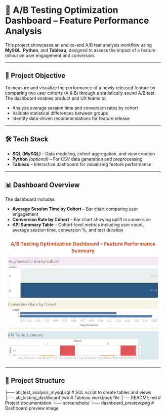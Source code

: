 # 🧪 A/B Testing Optimization Dashboard – Feature Performance Analysis

This project showcases an end-to-end A/B test analysis workflow using **MySQL**, **Python**, and **Tableau**, designed to assess the impact of a feature rollout on user engagement and conversion.

---

## 📌 Project Objective

To measure and visualize the performance of a newly released feature by comparing two user cohorts (A & B) through a statistically sound A/B test. The dashboard enables product and UX teams to:

- Analyze average session time and conversion rates by cohort  
- Validate statistical differences between groups  
- Identify data-driven recommendations for feature release  

---

## 🛠 Tech Stack

- **SQL (MySQL)** – Data modeling, cohort aggregation, and view creation  
- **Python** *(optional)* – For CSV data generation and preprocessing  
- **Tableau** – Interactive dashboard for visualizing feature performance  

---

## 📊 Dashboard Overview

The dashboard includes:

- **Average Session Time by Cohort** – Bar chart comparing user engagement  
- **Conversion Rate by Cohort** – Bar chart showing uplift in conversion  
- **KPI Summary Table** – Cohort-level metrics including user count, average session time, conversion %, and test duration  

[![Dashboard Preview](screenshots/dashboard_preview.png)](screenshots/dashboard_preview.png)

---

## 📂 Project Structure

├── ab_test_analysis_mysql.sql # SQL script to create tables and views
├── ab_testing_dashboard.twb # Tableau workbook file
├── README.md # Project documentation
└── screenshots/ └── dashboard_preview.png # Dashboard preview image


